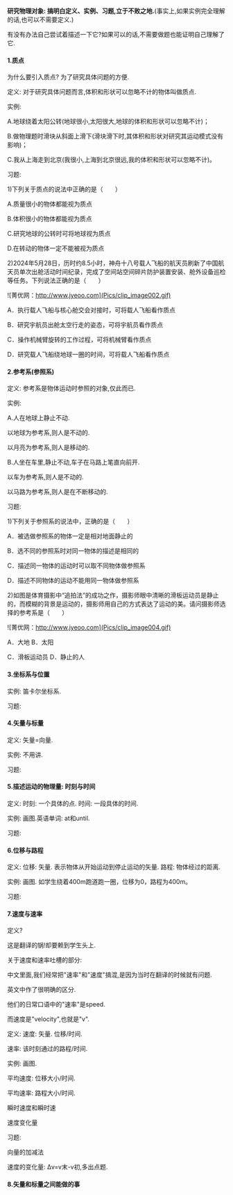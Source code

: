 **研究物理对象: 搞明白定义、实例、习题,立于不败之地.**(事实上,如果实例完全理解的话,也可以不需要定义.)

有没有办法自己尝试着描述一下它?如果可以的话,不需要做题也能证明自己理解了它.



#### 1.质点

为什么要引入质点? 为了研究具体问题的方便.

定义: 对于研究具体问题而言,体积和形状可以忽略不计的物体叫做质点.

实例: 

A.地球绕着太阳公转(地球很小,太阳很大,地球的体积和形状可以忽略不计)；

B.做物理题时滑块从斜面上滑下(滑块滑下时,其体积和形状对研究其运动模式没有影响)；

C.我从上海走到北京(我很小,上海到北京很远,我的体积和形状可以忽略不计)。

习题:

1)下列关于质点的说法中正确的是（　　）

A.质量很小的物体都能视为质点    

B.体积很小的物体都能视为质点 

C.研究地球的公转时可将地球视为质点  

D.在转动的物体一定不能被视为质点

2)2024年5月28日，历时约8.5小时，神舟十八号载人飞船的航天员刷新了中国航天员单次出舱活动时间纪录，完成了空间站空间碎片防护装置安装、舱外设备巡检等任务。下列说法正确的是（　　）

![菁优网：http://www.jyeoo.com](Pics/clip_image002.gif)

A．执行载人飞船与核心舱交会对接时，可将载人飞船看作质点  

B．研究宇航员出舱太空行走的姿态，可将宇航员看作质点  

C．操作机械臂旋转的工作过程，可将机械臂看作质点  

D．研究载人飞船绕地球一圈的时间，可将载人飞船看作质点





#### 2.参考系(参照系)

定义: 参考系是物体运动时参照的对象,仅此而已.

实例: 

A.人在地球上静止不动.

以地球为参考系,则人是不动的.

以月亮为参考系,则人是移动的.

B.人坐在车里,静止不动,车子在马路上笔直向前开.

以车为参考系,则人是不动的.

以马路为参考系,则人是在不断移动的.

习题:

1)下列关于参照系的说法中，正确的是（　　）

A．被选做参照系的物体一定是相对地面静止的    

B．选不同的参照系时对同一物体的描述是相同的  

C．描述同一物体的运动时可以取不同物体做参照系 

D．描述不同物体的运动不能用同一物体做参照系



2)如图是体育摄影中“追拍法”的成功之作，摄影师眼中清晰的滑板运动员是静止的，而模糊的背景是运动的，摄影师用自己的方式表达了运动的美。请问摄影师选择的参考系是（　　）

![菁优网：http://www.jyeoo.com](Pics/clip_image004.gif)

A．大地                                  B．太阳   

C．滑板运动员                            D．静止的人



#### 3.坐标系与位置

实例: 笛卡尔坐标系.

习题:





#### 4.矢量与标量

定义: 矢量=向量.

实例: 不用讲.

习题:





#### 5.描述运动的物理量: 时刻与时间

定义: 时刻: 一个具体的点. 时间: 一段具体的时间.

实例: 画图.英语单词: at和until.

习题:



#### 6.位移与路程

定义: 位移: 矢量. 表示物体从开始运动到停止运动的矢量. 路程: 物体经过的距离.

实例: 画图. 如学生绕着400m跑道跑一圈，位移为0，路程为400m。

习题:



#### 7.速度与速率

定义?















这是翻译的锅!却要赖到学生头上.

关于速度和速率吐槽的部分:

中文里面,我们经常把"速率"和"速度"搞混,是因为当时在翻译的时候就有问题.

英文中作了很明确的区分.

他们的日常口语中的"速率"是speed.

而速度是"velocity",也就是"v".

定义: 速度: 矢量.  位移/时间.

速率: 该时刻通过的路程/时间.

实例: 画图.

平均速度: 位移大小/时间.

平均速率: 路程大小/时间.

瞬时速度和瞬时速            



速度变化量                                                                                                                                                                                                                              

习题:





向量的加减法



速度的变化量: Δv=v末-v初,多出点题. 

#### 8.矢量和标量之间能做的事
